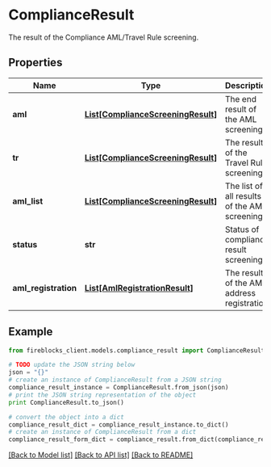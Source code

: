 # ComplianceResult

The result of the Compliance AML/Travel Rule screening.

## Properties

Name | Type | Description | Notes
------------ | ------------- | ------------- | -------------
**aml** | [**List[ComplianceScreeningResult]**](ComplianceScreeningResult.md) | The end result of the AML screening. | [optional] 
**tr** | [**List[ComplianceScreeningResult]**](ComplianceScreeningResult.md) | The result of the Travel Rule screening. | [optional] 
**aml_list** | [**List[ComplianceScreeningResult]**](ComplianceScreeningResult.md) | The list of all results of the AML screening. | [optional] 
**status** | **str** | Status of compliance result screening. | [optional] 
**aml_registration** | [**List[AmlRegistrationResult]**](AmlRegistrationResult.md) | The results of the AML address registration. | [optional] 

## Example

```python
from fireblocks_client.models.compliance_result import ComplianceResult

# TODO update the JSON string below
json = "{}"
# create an instance of ComplianceResult from a JSON string
compliance_result_instance = ComplianceResult.from_json(json)
# print the JSON string representation of the object
print ComplianceResult.to_json()

# convert the object into a dict
compliance_result_dict = compliance_result_instance.to_dict()
# create an instance of ComplianceResult from a dict
compliance_result_form_dict = compliance_result.from_dict(compliance_result_dict)
```
[[Back to Model list]](../README.md#documentation-for-models) [[Back to API list]](../README.md#documentation-for-api-endpoints) [[Back to README]](../README.md)


